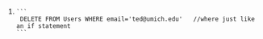1.     ```   
        DELETE FROM Users WHERE email='ted@umich.edu'   //where just like an if statement
       ```
